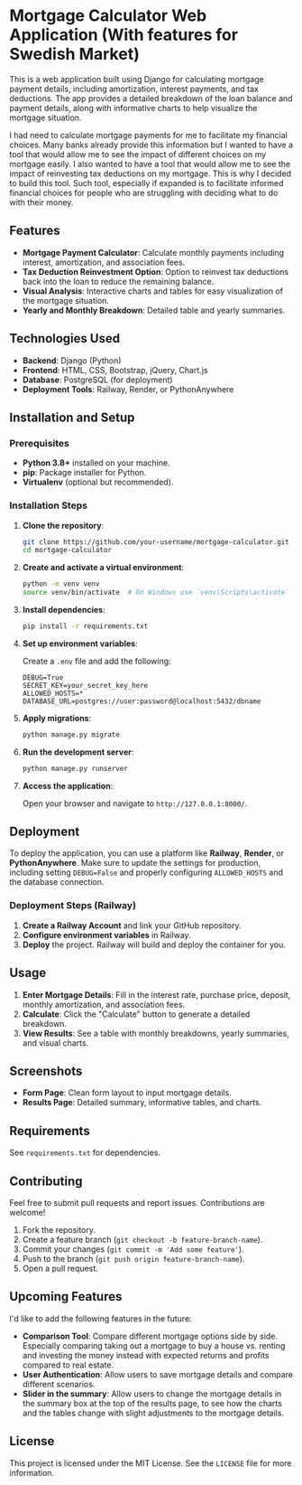 # Mortgage Calculator Web Application (With features for Swedish Market)

This is a web application built using Django for calculating mortgage payment details, including amortization, interest payments, and tax deductions. The app provides a detailed breakdown of the loan balance and payment details, along with informative charts to help visualize the mortgage situation.

I had need to calculate mortgage payments for me to facilitate my financial choices. Many banks already provide this information but I wanted to have a tool that would allow me to see the impact of different choices on my mortgage easily. I also wanted to have a tool that would allow me to see the impact of reinvesting tax deductions on my mortgage. This is why I decided to build this tool. Such tool, especially if expanded is to facilitate informed financial choices for people who are struggling with deciding what to do with their money.

## Features

- **Mortgage Payment Calculator**: Calculate monthly payments including interest, amortization, and association fees.
- **Tax Deduction Reinvestment Option**: Option to reinvest tax deductions back into the loan to reduce the remaining balance.
- **Visual Analysis**: Interactive charts and tables for easy visualization of the mortgage situation.
- **Yearly and Monthly Breakdown**: Detailed table and yearly summaries.

## Technologies Used

- **Backend**: Django (Python)
- **Frontend**: HTML, CSS, Bootstrap, jQuery, Chart.js
- **Database**: PostgreSQL (for deployment)
- **Deployment Tools**: Railway, Render, or PythonAnywhere

## Installation and Setup

### Prerequisites

- **Python 3.8+** installed on your machine.
- **pip**: Package installer for Python.
- **Virtualenv** (optional but recommended).

### Installation Steps

1. **Clone the repository**:

   ```bash
   git clone https://github.com/your-username/mortgage-calculator.git
   cd mortgage-calculator
   ```

2. **Create and activate a virtual environment**:

   ```bash
   python -m venv venv
   source venv/bin/activate  # On Windows use `venv\Scripts\activate`
   ```

3. **Install dependencies**:

   ```bash
   pip install -r requirements.txt
   ```

4. **Set up environment variables**:

   Create a `.env` file and add the following:

   ```
   DEBUG=True
   SECRET_KEY=your_secret_key_here
   ALLOWED_HOSTS=*
   DATABASE_URL=postgres://user:password@localhost:5432/dbname
   ```

5. **Apply migrations**:

   ```bash
   python manage.py migrate
   ```

6. **Run the development server**:

   ```bash
   python manage.py runserver
   ```

7. **Access the application**:

   Open your browser and navigate to `http://127.0.0.1:8000/`.

## Deployment

To deploy the application, you can use a platform like **Railway**, **Render**, or **PythonAnywhere**. Make sure to update the settings for production, including setting `DEBUG=False` and properly configuring `ALLOWED_HOSTS` and the database connection.

### Deployment Steps (Railway)

1. **Create a Railway Account** and link your GitHub repository.
2. **Configure environment variables** in Railway.
3. **Deploy** the project. Railway will build and deploy the container for you.

## Usage

1. **Enter Mortgage Details**: Fill in the interest rate, purchase price, deposit, monthly amortization, and association fees.
2. **Calculate**: Click the "Calculate" button to generate a detailed breakdown.
3. **View Results**: See a table with monthly breakdowns, yearly summaries, and visual charts.

## Screenshots

- **Form Page**: Clean form layout to input mortgage details.
- **Results Page**: Detailed summary, informative tables, and charts.

## Requirements

See `requirements.txt` for dependencies.

## Contributing

Feel free to submit pull requests and report issues. Contributions are welcome!

1. Fork the repository.
2. Create a feature branch (`git checkout -b feature-branch-name`).
3. Commit your changes (`git commit -m 'Add some feature'`).
4. Push to the branch (`git push origin feature-branch-name`).
5. Open a pull request.

## Upcoming Features

I'd like to add the following features in the future:
- **Comparison Tool**: Compare different mortgage options side by side. Especially comparing taking out a mortgage to buy a house vs. renting and investing the money instead with expected returns and profits compared to real estate.
- **User Authentication**: Allow users to save mortgage details and compare different scenarios.
- **Slider in the summary**: Allow users to change the mortgage details in the summary box at the top of the results page, to see how the charts and the tables change with slight adjustments to the mortgage details.

## License

This project is licensed under the MIT License. See the `LICENSE` file for more information.